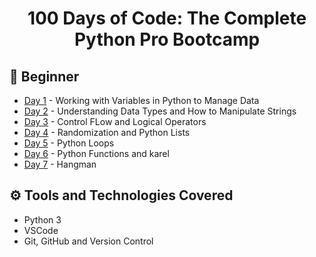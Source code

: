 <h1 align="center">100 Days of Code: The Complete Python Pro Bootcamp
</h1>

## 🔰 Beginner 
- [Day 1](https://github.com/a092devs/100-days-of-python/tree/master/day01) - Working with Variables in Python to Manage Data
- [Day 2](https://github.com/a092devs/100-days-of-python/tree/master/day02) - Understanding Data Types and How to Manipulate Strings
- [Day 3](https://github.com/a092devs/100-days-of-python/tree/master/day03) - Control FLow and Logical Operators
- [Day 4](https://github.com/a092devs/100-days-of-python/tree/master/day04) - Randomization and Python Lists
- [Day 5](https://github.com/a092devs/100-days-of-python/tree/master/day05) - Python Loops
- [Day 6](https://github.com/a092devs/100-days-of-python/tree/master/day06) - Python Functions and karel
- [Day 7](https://github.com/a092devs/100-days-of-python/tree/master/day07) - Hangman


## ⚙ Tools and Technologies Covered
- Python 3
- VSCode
- Git, GitHub and Version Control